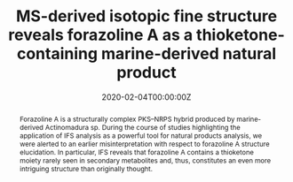 ---
abstract: Forazoline A is a structurally complex PKS–NRPS hybrid produced by marine-derived Actinomadura sp. During the course of studies highlighting the application of IFS analysis as a powerful tool for natural products analysis, we were alerted to an earlier misinterpretation with respect to forazoline A structure elucidation. In particular, IFS reveals that forazoline A contains a thioketone moiety rarely seen in secondary metabolites and, thus, constitutes an even more intriguing structure than originally thought.
authors:
- Zhang, Fan
- Wyche, Thomas P.
- Zhu, Yanlong
- Braun, Doug R.
- Yan Jia-Xuan
- Chanana, Shaurya
- Ge, Ying
- Guzei, Ilia A.
- admin
- Currie, Cameron R.
- Thomas, Michael G.
- Rajski, Scott R.
- Bugni, Tim S.
date: "2020-02-04T00:00:00Z"
doi: "10.1021/acs.orglett.9b04535"
featured: false
image:
  caption: ""
  focal_point: ""
  preview_only: false
projects: []
publication: '*Organic Letters, X*(X)'
publication_short: ""
publication_types:
- "2"
publishDate: "2020-02-04T00:00:00Z"
slides: ""
summary: IFS reveals that forazoline A contains a thioketone moiety rarely seen in secondary metabolites.
tags:
- actinobacteria
title: MS-derived isotopic fine structure reveals forazoline A as a thioketone-containing marine-derived natural product
url_code: ""
url_dataset: ""
url_pdf: "files/Zhang_OL_2020.pdf"
url_poster: ""
url_project: ""
url_slides: ""
url_source: ""
url_video: ""
---